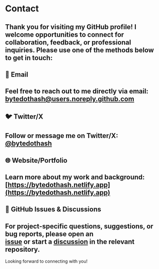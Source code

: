 # Contact
Thank you for visiting my GitHub profile!
I welcome opportunities to connect for collaboration, feedback, or professional inquiries. Please use one of the methods below to get in touch:
---
## 📧 Email
Feel free to reach out to me directly via email:  
[bytedothash@users.noreply.github.com](mailto:bytedothash@users.noreply.github.com)
---
## 🐦 Twitter/X

Follow or message me on Twitter/X:  
[@bytedothash](https://twitter.com/bytedothash)
---
## 🌐 Website/Portfolio
Learn more about my work and background:  
[https://bytedothash.netlify.app](https://bytedothash.netlify.app)
---
## 💬 GitHub Issues & Discussions
For project-specific questions, suggestions, or bug reports, please open an  
[issue](https://github.com/bytedothash) or start a [discussion](https://github.com/bytedothash?tab=discussions) in the relevant repository.
---
Looking forward to connecting with you!
